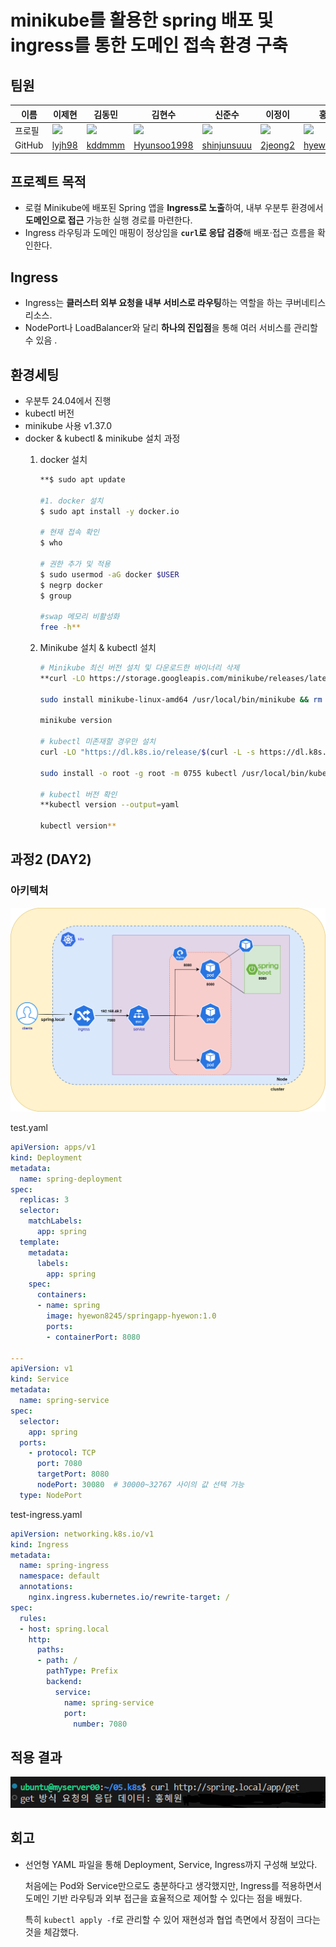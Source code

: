 # minikube를 활용한 spring 배포 및 ingress를 통한 도메인 접속 환경 구축

## 팀원

| 이름 | 이제현 | 김동민 | 김현수 | 신준수 | 이정이 | 홍혜원 |
| --- | --- | --- | --- | --- | --- | --- |
| 프로필 | <img src="https://github.com/lyjh98.png" width="80"> | <img src="https://github.com/kddmmm.png" width="80"> | <img src="https://github.com/Hyunsoo1998.png" width="80"> | <img src="https://github.com/shinjunsuuu.png" width="80"> | <img src="https://github.com/2jeong2.png" width="80"> | <img src="https://github.com/hyewon8245.png" width="80"> |
| GitHub | [lyjh98](https://github.com/lyjh98) | [kddmmm](https://github.com/kddmmm) | [Hyunsoo1998](https://github.com/Hyunsoo1998) | [shinjunsuuu](https://github.com/shinjunsuuu) | [2jeong2](https://github.com/2jeong2) | [hyewon8245](https://github.com/hyewon8245) |

## 프로젝트 목적

- 로컬 Minikube에 배포된 Spring 앱을 **Ingress로 노출**하여, 내부 우분투 환경에서 **도메인으로 접근** 가능한 실행 경로를 마련한다.
- Ingress 라우팅과 도메인 매핑이 정상임을 **`curl`로 응답 검증**해 배포·접근 흐름을 확인한다.


## Ingress

- Ingress는 **클러스터 외부 요청을 내부 서비스로 라우팅**하는 역할을 하는 쿠버네티스 리소스.
- NodePort나 LoadBalancer와 달리 **하나의 진입점**을 통해 여러 서비스를 관리할 수 있음 .

## 환경세팅

- 우분투 24.04에서 진행
- kubectl 버전
- minikube 사용 v1.37.0
- docker & kubectl & minikube 설치 과정
    1. docker 설치
        
        ```bash
        **$ sudo apt update
        
        #1. docker 설치
        $ sudo apt install -y docker.io
        
        # 현재 접속 확인
        $ who
        
        # 권한 추가 및 적용
        $ sudo usermod -aG docker $USER
        $ negrp docker
        $ group
        
        #swap 메모리 비활성화
        free -h**
        ```
        
    2. Minikube 설치 & kubectl 설치
        
        ```bash
        # Minikube 최신 버전 설치 및 다운로드한 바이너리 삭제 
        **curl -LO https://storage.googleapis.com/minikube/releases/latest/minikube-linux-amd64
        
        sudo install minikube-linux-amd64 /usr/local/bin/minikube && rm minikube-linux-amd64
        
        minikube version
        
        # kubectl 미존재할 경우만 설치 
        curl -LO "https://dl.k8s.io/release/$(curl -L -s https://dl.k8s.io/release/stable.txt)/bin/linux/amd64/kubectl"
        
        sudo install -o root -g root -m 0755 kubectl /usr/local/bin/kubectl**
        
        # kubectl 버전 확인 
        **kubectl version --output=yaml
        
        kubectl version**
        
        ```
        

## 과정2 (DAY2)

### 아키텍처

![image.png](app/image.png)

test.yaml

```yaml
apiVersion: apps/v1
kind: Deployment
metadata:
  name: spring-deployment
spec:
  replicas: 3
  selector:
    matchLabels:
      app: spring
  template:
    metadata:
      labels:
        app: spring
    spec:
      containers:
      - name: spring
        image: hyewon8245/springapp-hyewon:1.0
        ports:
        - containerPort: 8080

---
apiVersion: v1
kind: Service
metadata:
  name: spring-service
spec:
  selector:
    app: spring
  ports:
    - protocol: TCP
      port: 7080
      targetPort: 8080
      nodePort: 30080  # 30000~32767 사이의 값 선택 가능
  type: NodePort
```

test-ingress.yaml

```yaml
apiVersion: networking.k8s.io/v1
kind: Ingress
metadata:
  name: spring-ingress
  namespace: default  
  annotations:
    nginx.ingress.kubernetes.io/rewrite-target: /
spec:
  rules:
  - host: spring.local
    http:
      paths:
      - path: /
        pathType: Prefix
        backend:
          service:
            name: spring-service
            port:
              number: 7080
```

## 적용 결과

![image.png](app/image%201.png)

## 회고

- 선언형 YAML 파일을 통해 Deployment, Service, Ingress까지 구성해 보았다.
    
    처음에는 Pod와 Service만으로도 충분하다고 생각했지만, Ingress를 적용하면서 도메인 기반 라우팅과 외부 접근을 효율적으로 제어할 수 있다는 점을 배웠다.
    
    특히 `kubectl apply -f`로 관리할 수 있어 재현성과 협업 측면에서 장점이 크다는 것을 체감했다.
